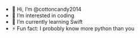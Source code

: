 - 👋 Hi, I’m @cottoncandy2014
- 👀 I’m interested in coding
- 🌱 I’m currently learning Swift
- ⚡ Fun fact: I probobly know more python than you
